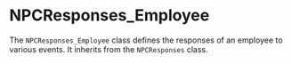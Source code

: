 # NPCResponses_Employee

The `NPCResponses_Employee` class defines the responses of an employee to various events. It inherits from the `NPCResponses` class.
